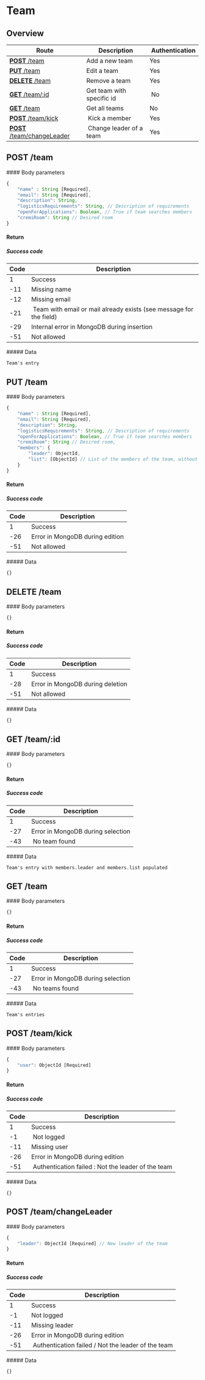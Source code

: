 # Team

## Overview

Route | Description | Authentication
----- | ----------- | --------------
[**POST** /team](#post-team) | Add a new team | Yes
[**PUT** /team](#put-team) | Edit a team | Yes
[**DELETE** /team](#delete-team) | Remove a team | Yes
[**GET** /team/:id](#get-teamid) | Get team with specific id | No
[**GET** /team](#get-team) | Get all teams | No
[**POST** /team/kick](#post-teamkick) | Kick a member | Yes
[**POST** /team/changeLeader](#post-teamchangeleader) | Change leader of a team| Yes


## POST /team

#### Body parameters

```javascript
{
    "name" : String [Required],
    "email": String [Required],
    "description": String,
    "logisticsRequirements": String, // Description of requirements
    "openForApplications": Boolean, // True if team searches members
    "cremiRoom": String // Desired room
}
```

#### Return

##### Success code

Code | Description
---|---
1 | Success
-11 | Missing name
-12 | Missing email
-21 | Team with email or mail already exists (see message for the field)
-29 | Internal error in MongoDB during insertion
-51 | Not allowed

##### Data

```
Team's entry
```

## PUT /team

#### Body parameters

```javascript
{
    "name" : String [Required],
    "email": String [Required],
    "description": String,
    "logisticsRequirements": String, // Description of requirements
    "openForApplications": Boolean, // True if team searches members
    "cremiRoom": String // Desired room,
    "members": {
        "leader": ObjectId,
        "list": [ObjectId] // List of the members of the team, without leader
    }
}
```

#### Return

##### Success code

Code | Description
---|---
1 | Success
-26 | Error in MongoDB during edition
-51 | Not allowed

##### Data

```
{}
```

## DELETE /team

#### Body parameters

```javascript
{}
```

#### Return

##### Success code

Code | Description
---|---
1 | Success
-28 | Error in MongoDB during deletion
-51 | Not allowed

##### Data

```javascript
{}
```

## GET /team/:id

#### Body parameters

```javascript
{}
```

#### Return

##### Success code

Code | Description
---|---
1 | Success
-27 | Error in MongoDB during selection
-43 | No team found

##### Data

```
Team's entry with members.leader and members.list populated
```

## GET /team

#### Body parameters

```javascript
{}
```

#### Return

##### Success code

Code | Description
---|---
1 | Success
-27 | Error in MongoDB during selection
-43 | No teams found

##### Data

```
Team's entries
```

## POST /team/kick

#### Body parameters

```javascript
{
    "user": ObjectId [Required]
}
```

#### Return

##### Success code

Code | Description
---|---
1 | Success
-1 | Not logged
-11 | Missing user
-26 | Error in MongoDB during edition
-51 | Authentication failed : Not the leader of the team

##### Data

```
{}
```

## POST /team/changeLeader

#### Body parameters

```javascript
{
    "leader": ObjectId [Required] // New leader of the team
}
```

#### Return

##### Success code

Code | Description
---|---
1 | Success
-1 | Not logged
-11 | Missing leader
-26 | Error in MongoDB during edition
-51 | Authentication failed / Not the leader of the team

##### Data

```
{}
```